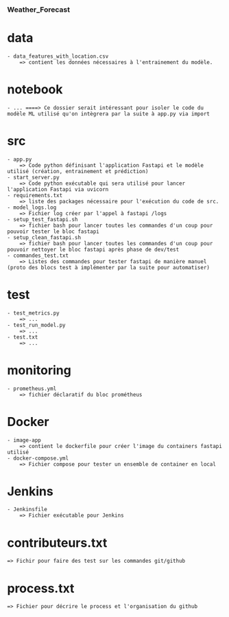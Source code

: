 ### Weather_Forecast

# data
    - data_features_with_location.csv
        => contient les données nécessaires à l'entrainement du modèle.

# notebook
    - ... ====> Ce dossier serait intéressant pour isoler le code du modèle ML utilisé qu'on intègrera par la suite à app.py via import

# src
    - app.py 
        => Code python définisant l'application Fastapi et le modèle utilisé (création, entrainement et prédiction)
    - start_server.py
        => Code python exécutable qui sera utilisé pour lancer l'application Fastapi via uvicorn
    - requirements.txt
        => liste des packages nécessaire pour l'exécution du code de src.
    - model_logs.log
        => Fichier log créer par l'appel à fastapi /logs
    - setup_test_fastapi.sh
        => fichier bash pour lancer toutes les commandes d'un coup pour pouvoir tester le bloc fastapi
    - setup_clean_fastapi.sh
        => fichier bash pour lancer toutes les commandes d'un coup pour pouvoir nettoyer le bloc fastapi après phase de dev/test
    - commandes_test.txt
        => Listes des commandes pour tester fastapi de manière manuel (proto des blocs test à implémenter par la suite pour automatiser)

# test
    - test_metrics.py
        => ...
    - test_run_model.py
        => ...
    - test.txt
        => ...

# monitoring
    - prometheus.yml
        => fichier déclaratif du bloc prométheus

# Docker
    - image-app
        => contient le dockerfile pour créer l'image du containers fastapi utilisé
    - docker-compose.yml
        => Fichier compose pour tester un ensemble de container en local

# Jenkins
    - Jenkinsfile
        => Fichier exécutable pour Jenkins
        
# contributeurs.txt
    => Fichir pour faire des test sur les commandes git/github

# process.txt
    => Fichier pour décrire le process et l'organisation du github